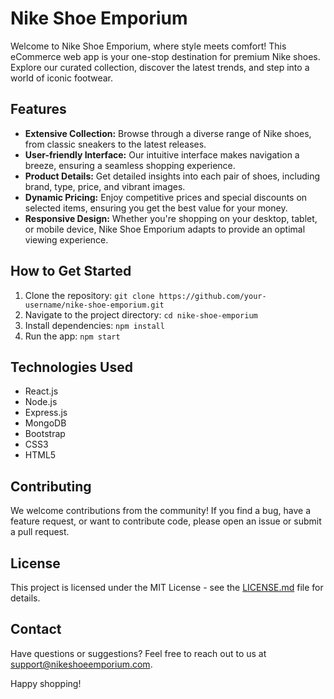   <h1>Nike Shoe Emporium</h1>

  <p>Welcome to Nike Shoe Emporium, where style meets comfort! This eCommerce web app is your one-stop destination
    for premium Nike shoes. Explore our curated collection, discover the latest trends, and step into a world of
    iconic footwear.</p>

  <h2>Features</h2>

  <ul>
    <li><strong>Extensive Collection:</strong> Browse through a diverse range of Nike shoes, from classic sneakers
      to the latest releases.</li>
    <li><strong>User-friendly Interface:</strong> Our intuitive interface makes navigation a breeze, ensuring a
      seamless shopping experience.</li>
    <li><strong>Product Details:</strong> Get detailed insights into each pair of shoes, including brand, type,
      price, and vibrant images.</li>
    <li><strong>Dynamic Pricing:</strong> Enjoy competitive prices and special discounts on selected items,
      ensuring you get the best value for your money.</li>
    <li><strong>Responsive Design:</strong> Whether you're shopping on your desktop, tablet, or mobile device,
      Nike Shoe Emporium adapts to provide an optimal viewing experience.</li>
  </ul>

  <h2>How to Get Started</h2>

  <ol>
    <li>Clone the repository: <code>git clone https://github.com/your-username/nike-shoe-emporium.git</code></li>
    <li>Navigate to the project directory: <code>cd nike-shoe-emporium</code></li>
    <li>Install dependencies: <code>npm install</code></li>
    <li>Run the app: <code>npm start</code></li>
  </ol>

  <h2>Technologies Used</h2>

  <ul>
    <li>React.js</li>
    <li>Node.js</li>
    <li>Express.js</li>
    <li>MongoDB</li>
    <li>Bootstrap</li>
    <li>CSS3</li>
    <li>HTML5</li>
  </ul>

  <h2>Contributing</h2>

  <p>We welcome contributions from the community! If you find a bug, have a feature request, or want to
    contribute code, please open an issue or submit a pull request.</p>

  <h2>License</h2>

  <p>This project is licensed under the MIT License - see the <a href="LICENSE.md">LICENSE.md</a> file for
    details.</p>

  <h2>Contact</h2>

  <p>Have questions or suggestions? Feel free to reach out to us at <a href="mailto:support@nikeshoeemporium.com">support@nikeshoeemporium.com</a>.</p>

  <p>Happy shopping!</p>